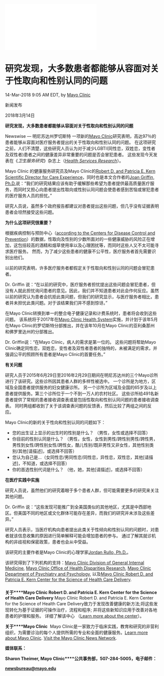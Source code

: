 ![Mayo Clinic](/legacy/image.php?image=/images/institutions/logos/MC_STACKED_BLACK_RGB_CLEAR20240220165988.png&width=320&height=100)

# 研究发现，大多数患者都能够从容面对关于性取向和性别认同的问题

14-Mar-2018 9:05 AM EDT, by [Mayo Clinic](http://mandarin.mayoclinic.org/)

新闻发布

2018年3月14日

**研究发现，大多数患者都能够从容面对关于性取向和性别认同的问题**

Newswise — 明尼苏达州罗切斯特 一项新的[Mayo Clinic](http://mandarin.mayoclinic.org/)研究表明，高达97％的患者能够从容面对医疗服务者提出的关于性取向和性别认同的问题。 在这项研究之前，人们不清楚，这些研究人员认为对于减少LGBTI(同性恋，双姓恋，变性者及双性者)患者之间的健康差异非常重要的问题是否会冒犯患者。 这些发现今天发表在《_卫生服务研究_》杂志上（[_Health Services Research_](http://www.hsr.org/)）。

Mayo Clinic 的健康服务研究员及Mayo Clinic的[Robert D. and Patricia E. Kern Scientific Director for Care Experience](http://www.mayo.edu/research/centers-programs/robert-d-patricia-e-kern-center-science-health-care-delivery/research-activities/care-experience-program)，同时也是本文合作者的[Joan Griffin, Ph.D.](http://www.mayo.edu/research/faculty/griffin-joan-m-ph-d/bio-20094571)说：“我们的研究结果应该有助于缓解那些希望为患者提供最高质量医疗服务，而同时又担心向患者提出性取向或性别认同问题会使患者感到苦恼或冒犯患者的医疗服务人员的担忧。”

研究人员说，虽然多个政府报告都建议对患者提出这些问题，但几乎没有证据表明患者会坦然接受这些问题。

**为什么这项研究很重要？**

根据疾病控制与预防中心（[according to the Centers for Disease Control and Prevention](https://www.cdc.gov/lgbthealth/about.htm)）的数据，性取向及性别的少数所面对的一些健康威胁的风险正在增加，这包括较高的酒精和烟草使用率以及心理困扰等，而同时这些人又不太可能寻求医疗服务。 然而，为了减少这些患者的健康不公平性，医疗服务者首先需要识别出他们。

以前的研究表明，许多医疗服务者都假定关于性取向和性别认同的问题会冒犯患者。

Dr. Griffin 说：“在以前的研究中，医疗服务者担忧提出这些问题会冒犯患者，但没有人就此担忧询问患者的意见。因此，我们并不知道患者对此会作何反应。虽然以前的研究认为患者会抗拒此类问题，但我们的研究显示，与医疗服务者相比，患者并未担忧此类问题。对于该结果我们并不感到惊讶。”

在Mayo Clinic转换到单一的整合电子健康记录和计费系统时，患者将会收到这些问题。 该系统将于2017年在[Mayo Clinic Health System](https://mayoclinichealthsystem.org/)实施，并计划于该年5月在Mayo Clinic的罗切斯特分部推出，并在该年10月在Mayo Clinic的亚利桑那州和佛罗里达州的分部推出。

Dr. Griffin说：“在Mayo Clinic，病人的需求是第一位的。 这些问题将帮助Mayo Clinic确定同性恋，双姓恋，变性者及双性者患者的独特的，未被满足的需求，并强调公平的照顾所有患者是Mayo Clinic的首要任务。”

**有关问题**

研究人员于2015年6月29日至2016年2月29日期间在明尼苏达州的三个Mayo诊所进行了该研究。这些诊所因其患者人群的多样性被选中。 一个诊所是为地方，区域及全国患者提供服务的妇女健康诊所。 另一个诊所为区域及全国的65岁及以上患者提供服务。第三个诊所位于一个不到一万人的农村社区。 这些诊所给491名新患者提供了常规的患者接收调查表或是包括性取向和性别认同问题的患者接收调查表。 同时两组都收到了关于该调查表问题的反馈表，然后比较了两组之间的反应。

Mayo Clinic的新的关于性向和性别认同的问题如下：

- 您的出生证上显示的出生时的性别是什么？ （男性，女性或选择不回答）
- 你目前的性别认同是什么？ （男性，女性，女性到男性/跨性别男性/跨性男，男性到女性/跨性别女性/跨性女，酷儿性别/既非男性又非女性，其他性别类别/其他\[请描述\]，或选择不回答）
- 您认为自己是...（女同性恋/男同性恋/同性恋，异性恋，双性恋，其他\[请描述\]，不知道，或选择不回答）
- 你的首选性别代词是什么？ （他，她，其他\[请描述\]，或选择不回答）

**在医疗实践中实施**

研究人员说，虽然他们的研究着眼于多个患者人群，但可能需要更多的研究来关注其他问题。

Dr. Griffin 说：“这些发现可能推广到全美国类似的其他地区，尤其是中西部地区。但美国不同的地区或文化群体可能存在差异，而我们的研究并未涉及这些差异。”

研究人员表示，当医疗机构向患者提出此类关于性倾向和性别认同的问题时，对患者就该信息收集的原因进行简单解释可能会增加患者的参与。 通过了解其就诊机构的非歧视和保密政策，患者也会从中受益。

该研究的主要作者是Mayo Clinic的心理学家[Jordan Rullo, Ph.D.](http://www.mayo.edu/research/faculty/rullo-jordan-ph-d-l-p/bio-20197304)。

该研究得到了下列机构的支持：[Mayo Clinic Division of General Internal Medicine](https://www.mayoclinic.org/departments-centers/general-internal-medicine/overview), [Mayo Clinic Office of Health Disparities Research](https://healthdisparitiesresearchblog.mayo.edu/), [Mayo Clinic Department of Psychiatry and Psychology](https://www.mayoclinic.org/departments-centers/psychiatry/overview), 以及[Mayo Clinic Robert D. and Patricia E. Kern Center for the Science of Health Care Delivery](http://www.mayo.edu/research/centers-programs/robert-d-patricia-e-kern-center-science-health-care-delivery).

###

**关于****Mayo Clinic Robert D. and Patricia E. Kern Center for the Science of Health Care Delivery** Mayo Clinic Robert D. and Patricia E. Kern Center for the Science of Health Care Delivery致力于发现改善健康的新方法;将这些发现转化为基于证据的可操作治疗，流程和程序; 并将这些新知识应用于改善对各地患者的护理和服务。 详细了解该中心 （[Learn more about the center](http://www.mayo.edu/research/centers-programs/robert-d-patricia-e-kern-center-science-health-care-delivery)）。

**关于****Mayo Clinic**  Mayo Clinic是一家致力于临床实践，教育和研究的非营利组织，为需要诊治的每个人提供所需的专业和全面的健康服务。[Learn more about Mayo Clinic](https://mcmail.mayo.edu/owa/redir.aspx?C=JeyTiKGpoLi3Cxbb1lt-7s9CknPYzR8DotPIAZAt8hhXZSRf6l3VCA..&URL=http%3a%2f%2fwww.mayoclinic.org%2fabout-mayo-clinic). [Visit the Mayo Clinic News Network](https://mcmail.mayo.edu/owa/redir.aspx?C=3N5jw6qANgLSpFf6NbqsgJZrDC_N32uTf0iIoPHx5IBXZSRf6l3VCA..&URL=https%3a%2f%2fnewsnetwork.mayoclinic.org%2f).

**媒体联系：**

**Sharon Theimer, Mayo Clinic****公共事务部，****507-284-5005****，电子邮件：**

[**newsbureau@mayo.edu**](mailto:newsbureau@mayo.edu)